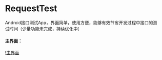 # RequestTest
Android接口测试App，界面简单，使用方便，能够有效节省开发过程中接口的测试时间（少量功能未完成，持续优化中）

#### 主界面：

[!主界面](http://bmob-cdn-8974.b0.upaiyun.com/2017/05/11/fb57694040f7444680dd97a2fe9d16ff.jpg)
